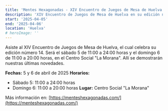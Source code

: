 ```yaml
---
title: 'Mentes Hexagonadas - XIV Encuentro de Juegos de Mesa de Huelva'
description: 'XIV Encuentro de Juegos de Mesa de Huelva en su edición número 14.'
start: '2025-04-05'
end: '2025-04-06'
location: 'Huelva'
# heroImage: ''
---
```


Asiste al XIV Encuentro de Juegos de Mesa de Huelva, el cual celebra su edición número 14. Será el sábado 5 de 11:00 a 24:00 horas y el domingo 6 de 11:00 a 20:00 horas, en el Centro Social "La Morana". Allí se demostrarán nuestras últimas novedades.

**Fechas:** 5 y 6 de abril de 2025
**Horarios:** 
- Sábado 5: 11:00 a 24:00 horas
- Domingo 6: 11:00 a 20:00 horas
**Lugar:** Centro Social "La Morana"

Más información en: [https://menteshexagonadas.com/](https://menteshexagonadas.com/)
